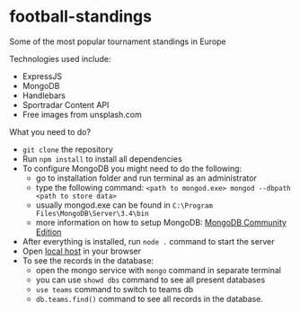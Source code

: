 # football-standings
Some of the most popular tournament standings in Europe

Technologies used include:
* ExpressJS
* MongoDB
* Handlebars
* Sportradar Content API
* Free images from unsplash.com

What you need to do?
* ``git clone`` the repository
* Run ``npm install`` to install all dependencies
* To configure MongoDB you might need to do the following: 
    - go to installation folder and run terminal as an administrator
    - type the following command:
    ``<path to mongod.exe> mongod --dbpath <path to store data>``
    - usually mongod.exe can be found in ``C:\Program Files\MongoDB\Server\3.4\bin``
    - more information on how to setup MongoDB: [MongoDB Community Edition](https://docs.mongodb.com/manual/administration/install-community/)
* After everything is installed, run ``node .`` command to start the server
* Open [local host](localhost:8080) in your browser
* To see the records in the database:
    - open the mongo service with ``mongo`` command in separate terminal
    - you can use ``showd dbs`` command to see all present databases
    - ``use teams`` command to switch to teams db
    - ``db.teams.find()`` command to see all records in the database.


